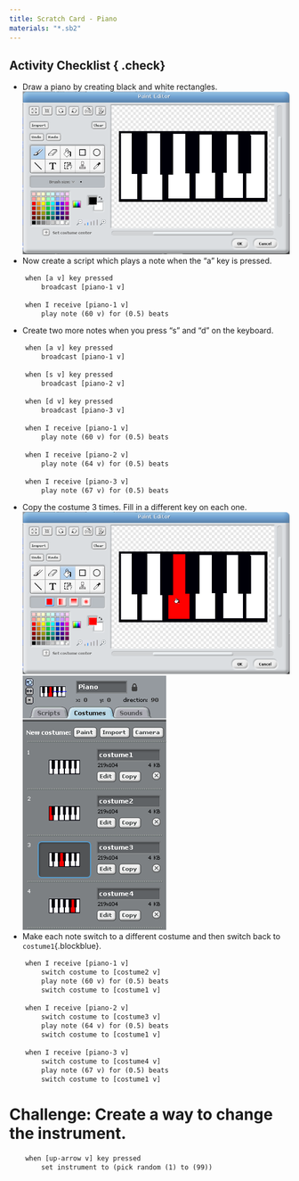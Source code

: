 ```yaml
---
title: Scratch Card - Piano
materials: "*.sb2"
---
```


## Activity Checklist { .check}

+ Draw a piano by creating black and white rectangles. ![costume1](piano-costume-1.png)
+ Now create a script which plays a note when the “a” key is pressed.
```blocks
    when [a v] key pressed
        broadcast [piano-1 v]

    when I receive [piano-1 v]
        play note (60 v) for (0.5) beats
```

+ Create two more notes when you press “s” and “d” on the keyboard.
```blocks
    when [a v] key pressed
        broadcast [piano-1 v]

    when [s v] key pressed
        broadcast [piano-2 v]

    when [d v] key pressed
        broadcast [piano-3 v]

    when I receive [piano-1 v]
        play note (60 v) for (0.5) beats

    when I receive [piano-2 v]
        play note (64 v) for (0.5) beats

    when I receive [piano-3 v]
        play note (67 v) for (0.5) beats
```

+ Copy the costume 3 times. Fill in a different key on each one. ![costume3](piano-costume-3.png) ![all costumes](piano-costumes.png)
+ Make each note switch to a different costume and then switch back to `costume1`{.blockblue}.
```blocks
    when I receive [piano-1 v]
        switch costume to [costume2 v]
        play note (60 v) for (0.5) beats
        switch costume to [costume1 v]

    when I receive [piano-2 v]
        switch costume to [costume3 v]
        play note (64 v) for (0.5) beats
        switch costume to [costume1 v]

    when I receive [piano-3 v]
        switch costume to [costume4 v]
        play note (67 v) for (0.5) beats
        switch costume to [costume1 v]
```

# Challenge: Create a way to change the instrument.

```blocks
    when [up-arrow v] key pressed
        set instrument to (pick random (1) to (99))
```
